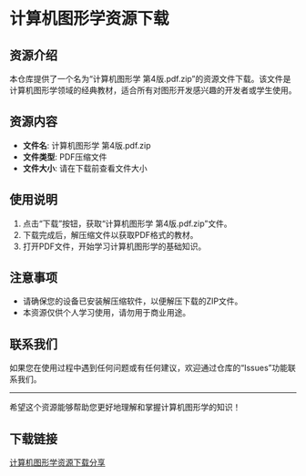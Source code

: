 # 计算机图形学资源下载

## 资源介绍

本仓库提供了一个名为“计算机图形学 第4版.pdf.zip”的资源文件下载。该文件是计算机图形学领域的经典教材，适合所有对图形开发感兴趣的开发者或学生使用。

## 资源内容

- **文件名**: 计算机图形学 第4版.pdf.zip
- **文件类型**: PDF压缩文件
- **文件大小**: 请在下载前查看文件大小

## 使用说明

1. 点击“下载”按钮，获取“计算机图形学 第4版.pdf.zip”文件。
2. 下载完成后，解压缩文件以获取PDF格式的教材。
3. 打开PDF文件，开始学习计算机图形学的基础知识。

## 注意事项

- 请确保您的设备已安装解压缩软件，以便解压下载的ZIP文件。
- 本资源仅供个人学习使用，请勿用于商业用途。

## 联系我们

如果您在使用过程中遇到任何问题或有任何建议，欢迎通过仓库的“Issues”功能联系我们。

---

希望这个资源能够帮助您更好地理解和掌握计算机图形学的知识！

## 下载链接

[计算机图形学资源下载分享](https://pan.quark.cn/s/b1a4db12777d)